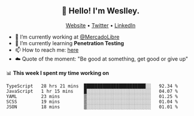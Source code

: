 <h2 align="center">👋 Hello! I'm Weslley.</h2>
<p align="center">
  <a href="http://weslleyneri.com.br">Website</a> •
  <a href="https://twitter.com/Weslley_Neri">Twitter</a> •
  <a href="https://www.linkedin.com/in/weslley-neri-3658908b">LinkedIn</a>
</p>


- 🔭 I’m currently working at [@MercadoLibre](https://github.com/mercadolibre)
- 🌱 I’m currently learning **Penetration Testing**
- 📫 How to reach me: [here](mailto:weslley39@gmail.com)
- ☁️ Quote of the moment: "Be good at something, get good or give up"

📊 **This week I spent my time working on**
<!--START_SECTION:waka-->
```text
TypeScript   28 hrs 21 mins  ███████████████████████░░   92.34 % 
JavaScript   1 hr 15 mins    █░░░░░░░░░░░░░░░░░░░░░░░░   04.07 % 
YAML         23 mins         ▒░░░░░░░░░░░░░░░░░░░░░░░░   01.25 % 
SCSS         19 mins         ▒░░░░░░░░░░░░░░░░░░░░░░░░   01.04 % 
JSON         18 mins         ▒░░░░░░░░░░░░░░░░░░░░░░░░   01.01 % 
```
<!--END_SECTION:waka-->

<!-- Inspired by https://github.com/gruselhaus/gruselhaus -->